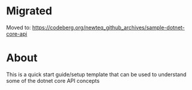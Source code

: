 # Migrated
Moved to: https://codeberg.org/newteq_github_archives/sample-dotnet-core-api

# About

This is a quick start guide/setup template that can be used to understand some of the dotnet core API concepts
